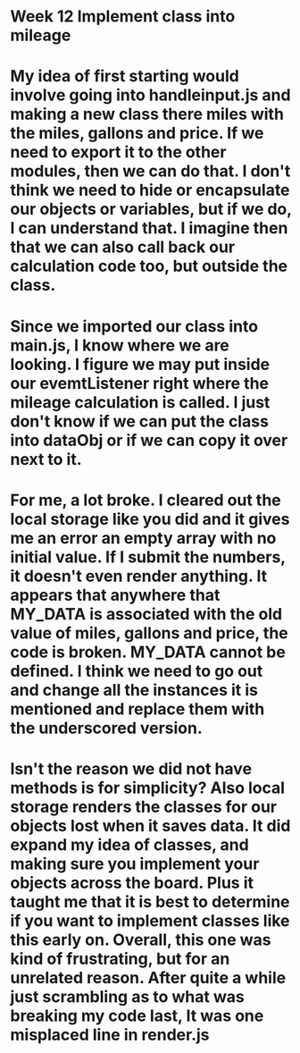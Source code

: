 # Week 12 Implement class into mileage

# My idea of first starting would involve going into handleinput.js and making a new class there miles with the miles, gallons and price. If we need to export it to the other modules, then we can do that. I don't think we need to hide or encapsulate our objects or variables, but if we do, I can understand that. I imagine then that we can also call back our calculation code too, but outside the class.

# Since we imported our class into main.js, I know where we are looking. I figure we may put inside our evemtListener right where the mileage calculation is called. I just don't know if we can put the class into dataObj or if we can copy it over next to it.

# For me, a lot broke. I cleared out the local storage like you did and it gives me an error an empty array with no initial value. If I submit the numbers, it doesn't even render anything. It appears that anywhere that MY_DATA is associated with the old value of miles, gallons and price, the code is broken. MY_DATA cannot be defined. I think we need to go out and change all the instances it is mentioned and replace them with the underscored version.

# Isn't the reason we did not have methods is for simplicity? Also local storage renders the classes for our objects lost when it saves data. It did expand my idea of classes, and making sure you implement your objects across the board. Plus it taught me that it is best to determine if you want to implement classes like this early on. Overall, this one was kind of frustrating, but for an unrelated reason. After quite a while just scrambling as to what was breaking my code last, It was one misplaced line in render.js